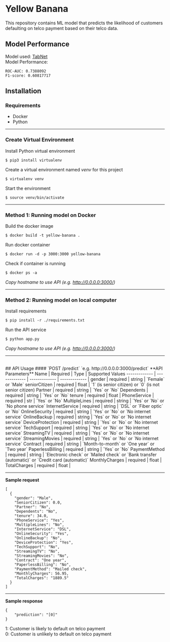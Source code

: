 # Yellow Banana

This repository contains ML model that predicts the likelihood of customers defaulting on telco payment based on their telco data. 

## Model Performance
Model used: [TabNet](https://github.com/dreamquark-ai/tabnet) <br>
Model Performance:
```
ROC-AUC: 0.7388092
F1-score: 0.60817717
```


## Installation

### Requirements
* Docker
* Python

------
### Create Virtual Environment

Install Python virtual environment 
```
$ pip3 install virtualenv
```

Create a virtual environment named _venv_ for this project
```
$ virtualenv venv
```

Start the environment 
```
$ source venv/bin/activate
```

------
### Method 1: Running model on Docker
Build the docker image
```
$ docker build -t yellow-banana .
```

Run docker container
```
$ docker run -d -p 3000:3000 yellow-banana
```

Check if container is running
```
$ docker ps -a
```
_Copy hostname to use API (e.g. http://0.0.0.0:3000/)_

------
### Method 2: Running model on local computer
Install requirements
```
$ pip install -r ./requirements.txt
```

Run the API service
```
$ python app.py
```
_Copy hostname to use API (e.g. http://0.0.0.0:3000/)_

------
<br>
## API Usage 
#### `POST /predict`
`e.g. http://0.0.0.0:3000/predict`
**API Parameters**
Name  | Required | Type | Supported Values
------------- | ------------- | ------------- | ------------- |
gender | required | string | `Female` or `Male`
seniorCitizen | required | float | `1` (is senior citizen) or `0` (is not senior citizen)
Partner | required | string | `Yes` or `No`
Dependents | required | string | `Yes` or `No`
tenure | required | float | 
PhoneService | required | str | `Yes` or `No`
MultipleLines | required | string | `Yes` or `No` or `No phone service`
InternetService | required | string | `DSL` or `Fiber optic` or `No`
OnlineSecurity | required | string | `Yes` or `No` or `No internet service`
OnlineBackup | required | string | `Yes` or `No` or `No internet service`
DeviceProtection | required | string | `Yes` or `No` or `No internet service`
TechSupport | required | string | `Yes` or `No` or `No internet service`
StreamingTV | required | string | `Yes` or `No` or `No internet service`
StreamingMovies | required | string | `Yes` or `No` or `No internet service`
Contract | required | string | `Month-to-month` or `One year` or `Two year`
PaperlessBilling | required | string | `Yes` or `No`
PaymentMethod | required | string | `Electronic check` or `Mailed check` or `Bank transfer (automatic)` or `Credit card (automatic)`
MonthlyCharges | required | float | 
TotalCharges | required | float | 

------
**Sample request**
```
[
  {
    "gender": "Male",
    "SeniorCitizen": 0.0,
    "Partner": "No",
    "Dependents": "No",
    "tenure": 34.0,
    "PhoneService": "Yes",
    "MultipleLines": "No",
    "InternetService": "DSL",
    "OnlineSecurity": "Yes",
    "OnlineBackup": "No",
    "DeviceProtection": "Yes",
    "TechSupport": "No",
    "StreamingTV": "No",
    "StreamingMovies": "No",
    "Contract": "One year",
    "PaperlessBilling": "No",
    "PaymentMethod": "Mailed check",
    "MonthlyCharges": 56.95,
    "TotalCharges": "1889.5"
  }
]
```

------
**Sample response**
```
{
    "prediction": "[0]"
}
```
1: Customer is likely to default on telco payment<br>
0: Customer is unlikely to default on telco payment
